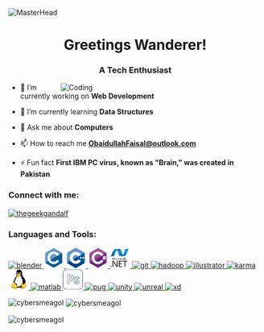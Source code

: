 ![MasterHead](https://private-user-images.githubusercontent.com/148290139/338264920-4b654ab8-d10b-45a8-a0fc-f807e2397f08.png?jwt=eyJhbGciOiJIUzI1NiIsInR5cCI6IkpXVCJ9.eyJpc3MiOiJnaXRodWIuY29tIiwiYXVkIjoicmF3LmdpdGh1YnVzZXJjb250ZW50LmNvbSIsImtleSI6ImtleTUiLCJleHAiOjE3MTgwMzY1ODksIm5iZiI6MTcxODAzNjI4OSwicGF0aCI6Ii8xNDgyOTAxMzkvMzM4MjY0OTIwLTRiNjU0YWI4LWQxMGItNDVhOC1hMGZjLWY4MDdlMjM5N2YwOC5wbmc_WC1BbXotQWxnb3JpdGhtPUFXUzQtSE1BQy1TSEEyNTYmWC1BbXotQ3JlZGVudGlhbD1BS0lBVkNPRFlMU0E1M1BRSzRaQSUyRjIwMjQwNjEwJTJGdXMtZWFzdC0xJTJGczMlMkZhd3M0X3JlcXVlc3QmWC1BbXotRGF0ZT0yMDI0MDYxMFQxNjE4MDlaJlgtQW16LUV4cGlyZXM9MzAwJlgtQW16LVNpZ25hdHVyZT03MTQ1MjU5ZWJhYmJhODQwYzMxYzMyOTBkNjhiYWNhMjQ1Njk5OGNiZWI3NzhhNWYwY2EyNjJiNjU2MWJiYzFmJlgtQW16LVNpZ25lZEhlYWRlcnM9aG9zdCZhY3Rvcl9pZD0wJmtleV9pZD0wJnJlcG9faWQ9MCJ9.SXzCjSJNR5O1VRuAJjPme5qSt12HqF8bS7-fzpaV9OI)




<h1 align="center">Greetings Wanderer!</h1>
<h3 align="center">A Tech Enthusiast</h3>
<img align="right" alt="Coding" width="400" src="https://lh4.googleusercontent.com/proxy/MY65-Z_RzgLJV3fF3TODK3BCQ2M2R9fClWBab67gOTzySa7w-sRfruWsincaVdS1Ep_PfB080KfmVWbZC5mMMoljhA__gVJTIWP4Ev0DhcU_Iyh4bBQOvb-EE6ss_fKcbYJsfFDywrPubl-bz3bhi1sbFKf0">

<!--<p align="left"> <img src="https://komarev.com/ghpvc/?username=MObaidullahFsl&label=Profile%20views&color=0e75b6&style=flat" alt="cybersmeagol" /> </p>

<p align="left"> <a href="https://github.com/ryo-ma/github-profile-trophy"><img src="https://github-profile-trophy.vercel.app/?username=MObaidullahFsl" alt="cybersmeagol" /></a> </p>-->
<!--https://youtube.com/playlist?list=PLLTznNgAoA2g5bcyGCP5_faXP5n2HIppf&feature=shared-->

- 🌱 I’m currently working on **Web Development**

- 🌱 I’m currently learning **Data Structures**

- 💬 Ask me about **Computers**

- 📫 How to reach me **ObaidullahFaisal@outlook.com**

- ⚡ Fun fact **First IBM PC virus, known as "Brain," was created in Pakistan**

<h3 align="left">Connect with me:</h3>
<p align="left">
<a href="https://www.leetcode.com/thegeekgandalf" target="blank"><img align="center" src="https://raw.githubusercontent.com/rahuldkjain/github-profile-readme-generator/master/src/images/icons/Social/leet-code.svg" alt="thegeekgandalf" height="30" width="40" /></a>
</p>

<h3 align="left">Languages and Tools:</h3>
<a href="https://www.blender.org/" target="_blank" rel="noreferrer"> <img src="https://download.blender.org/branding/community/blender_community_badge_white.svg" alt="blender" width="40" height="40"/> </a> <a href="https://www.cprogramming.com/" target="_blank" rel="noreferrer"> <img src="https://raw.githubusercontent.com/devicons/devicon/master/icons/c/c-original.svg" alt="c" width="40" height="40"/> </a> <a href="https://www.w3schools.com/cpp/" target="_blank" rel="noreferrer"> <img src="https://raw.githubusercontent.com/devicons/devicon/master/icons/cplusplus/cplusplus-original.svg" alt="cplusplus" width="40" height="40"/> </a> <a href="https://www.w3schools.com/cs/" target="_blank" rel="noreferrer"> <img src="https://raw.githubusercontent.com/devicons/devicon/master/icons/csharp/csharp-original.svg" alt="csharp" width="40" height="40"/> </a> <a href="https://dotnet.microsoft.com/" target="_blank" rel="noreferrer"> <img src="https://raw.githubusercontent.com/devicons/devicon/master/icons/dot-net/dot-net-original-wordmark.svg" alt="dotnet" width="40" height="40"/> </a> <a href="https://git-scm.com/" target="_blank" rel="noreferrer"> <img src="https://www.vectorlogo.zone/logos/git-scm/git-scm-icon.svg" alt="git" width="40" height="40"/> </a> <a href="https://hadoop.apache.org/" target="_blank" rel="noreferrer"> <img src="https://www.vectorlogo.zone/logos/apache_hadoop/apache_hadoop-icon.svg" alt="hadoop" width="40" height="40"/> </a> <a href="https://www.adobe.com/in/products/illustrator.html" target="_blank" rel="noreferrer"> <img src="https://www.vectorlogo.zone/logos/adobe_illustrator/adobe_illustrator-icon.svg" alt="illustrator" width="40" height="40"/> </a> <a href="https://karma-runner.github.io/latest/index.html" target="_blank" rel="noreferrer"> <img src="https://raw.githubusercontent.com/detain/svg-logos/780f25886640cef088af994181646db2f6b1a3f8/svg/karma.svg" alt="karma" width="40" height="40"/> </a> <a href="https://www.linux.org/" target="_blank" rel="noreferrer"> <img src="https://raw.githubusercontent.com/devicons/devicon/master/icons/linux/linux-original.svg" alt="linux" width="40" height="40"/> </a> <a href="https://www.mathworks.com/" target="_blank" rel="noreferrer"> <img src="https://upload.wikimedia.org/wikipedia/commons/2/21/Matlab_Logo.png" alt="matlab" width="40" height="40"/> </a> <a href="https://www.mysql.com/" target="_blank" src="https://raw.githubusercontent.com/devicons/devicon/2ae2a900d2f041da66e950e4d48052658d850630/icons/pandas/pandas-original.svg" alt="pandas" width="40" height="40"/> </a> <a href="https://www.photoshop.com/en" target="_blank" rel="noreferrer"> <img src="https://raw.githubusercontent.com/devicons/devicon/master/icons/photoshop/photoshop-line.svg" alt="photoshop" width="40" height="40"/> </a> <a href="https://pugjs.org" target="_blank" rel="noreferrer"> <img src="https://cdn.worldvectorlogo.com/logos/pug.svg" alt="pug" width="40" height="40"/> </a> <a href="https://unity.com/" target="_blank" rel="noreferrer"> <img src="https://www.vectorlogo.zone/logos/unity3d/unity3d-icon.svg" alt="unity" width="40" height="40"/> </a> <a href="https://unrealengine.com/" target="_blank" rel="noreferrer"> <img src="https://raw.githubusercontent.com/kenangundogan/fontisto/036b7eca71aab1bef8e6a0518f7329f13ed62f6b/icons/svg/brand/unreal-engine.svg" alt="unreal" width="40" height="40"/> </a> <a href="https://www.adobe.com/products/xd.html" target="_blank" rel="noreferrer"> <img src="https://cdn.worldvectorlogo.com/logos/adobe-xd.svg" alt="xd" width="40" height="40"/> </a> </p>

<p><img align="left" src="https://github-readme-stats.vercel.app/api/top-langs?username=MObaidullahFsl&show_icons=true&locale=en&layout=compact" alt="cybersmeagol" /></p>

<p>&nbsp;<img align="center" src="https://github-readme-stats.vercel.app/api?username=MObaidullahFsl&show_icons=true&locale=en" alt="cybersmeagol" /></p>

<p><img align="center" src="https://github-readme-streak-stats.herokuapp.com/?user=MObaidullahFsl&" alt="cybersmeagol" /></p>
